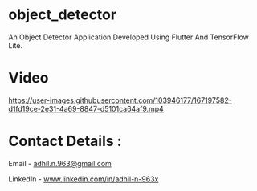 # object_detector

An Object Detector Application Developed Using Flutter And TensorFlow Lite.

# Video

https://user-images.githubusercontent.com/103946177/167197582-d1fd19ce-2e31-4a69-8847-d5101ca64af9.mp4

# Contact Details :

Email - adhil.n.963@gmail.com

LinkedIn - www.linkedin.com/in/adhil-n-963x
